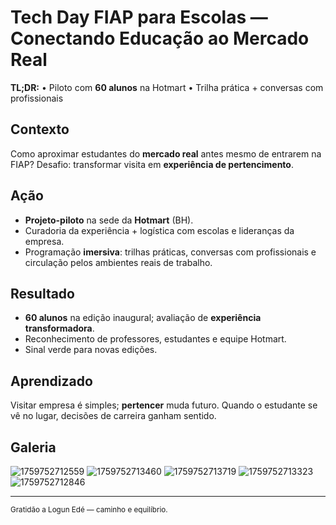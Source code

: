 # Tech Day FIAP para Escolas — Conectando Educação ao Mercado Real
**TL;DR:** • Piloto com **60 alunos** na Hotmart • Trilha prática + conversas com profissionais

## Contexto
Como aproximar estudantes do **mercado real** antes mesmo de entrarem na FIAP? Desafio: transformar visita em **experiência de pertencimento**.

## Ação
- **Projeto-piloto** na sede da **Hotmart** (BH).
- Curadoria da experiência + logística com escolas e lideranças da empresa.
- Programação **imersiva**: trilhas práticas, conversas com profissionais e circulação pelos ambientes reais de trabalho.

## Resultado
- **60 alunos** na edição inaugural; avaliação de **experiência transformadora**.
- Reconhecimento de professores, estudantes e equipe Hotmart.
- Sinal verde para novas edições.

## Aprendizado
Visitar empresa é simples; **pertencer** muda futuro. Quando o estudante se vê no lugar, decisões de carreira ganham sentido.

## Galeria
![1759752712559](https://github.com/user-attachments/assets/b5a14bab-915f-4085-a1c8-51b30e98a106)
![1759752713460](https://github.com/user-attachments/assets/1c2d9208-9c67-43b9-852e-d3f7c79a174b)
![1759752713719](https://github.com/user-attachments/assets/84b58c4f-25df-4b42-866a-9618a6303886)
![1759752713323](https://github.com/user-attachments/assets/9c1a91a3-874a-49a0-895e-ff5f5e53e0aa)
![1759752712846](https://github.com/user-attachments/assets/5a4b36cf-23b8-4a77-90ec-c46c4a30c1f4)

---

<sub>Gratidão a Logun Edé — caminho e equilíbrio.</sub>

